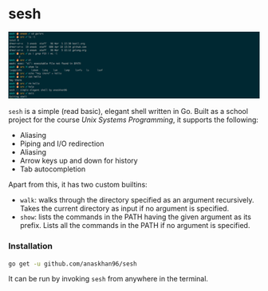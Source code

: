 # sesh

![](https://raw.githubusercontent.com/anaskhan96/sesh/master/preview.png?token=AWKfRu3IiZ6pI7l5w1BkShc5PbCrnqsNks5a7ub7wA%3D%3D)

`sesh` is a simple (read basic), elegant shell written in Go. Built as a school project for the course _Unix Systems Programming_, it supports the following:
+ Aliasing
+ Piping and I/O redirection
+ Aliasing
+ Arrow keys up and down for history
+ Tab autocompletion

Apart from this, it has two custom builtins:
+ `walk`: walks through the directory specified as an argument recursively. Takes the current directory as input if no argument is specified.
+ `show`: lists the commands in the PATH having the given argument as its prefix. Lists all the commands in the PATH if no argument is specified.

### Installation

```bash
go get -u github.com/anaskhan96/sesh
```

It can be run by invoking `sesh` from anywhere in the terminal.
